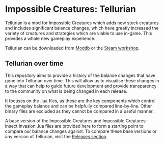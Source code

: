 # Impossible Creatures: Tellurian

Tellurian is a mod for Impossible Creatures which adds new stock creatures and includes significant balance changes, which have greatly increased the variety of creatures and strategies which are viable to use in-game. This provides a whole new gameplay experience.

Tellurian can be downloaded from [Moddb](https://www.moddb.com/mods/tellurian) or the [Steam workshop](https://steamcommunity.com/sharedfiles/filedetails/?id=655968653).

## Tellurian over time

This repository aims to provide a history of the balance changes that have gone into Tellurian over time. This will allow us to visualise these changes in a way that can help to guide future development and provide transparency to the community on what is being changed in each release.

It focuses on the .lua files, as these are the key components which control the gameplay balance and can be helpfully compared line-by-line. Other binary files are excluded as they cannot be compared in a useful manner.

A base version of the Impossible Creatures and Impossible Creatures: Insect Invasion .lua files are provided here to form a starting point to compare our balance changes against. To compare these base versions or any version of Tellurian, visit the [Releases section](https://github.com/Pwatsonmk/ic-tellurian/releases).
